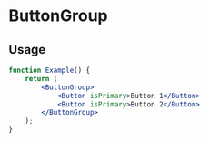 ButtonGroup
===========

## Usage

```jsx
function Example() {
	return (
		<ButtonGroup>
			<Button isPrimary>Button 1</Button>
			<Button isPrimary>Button 2</Button>
		</ButtonGroup>
	);
}
```
